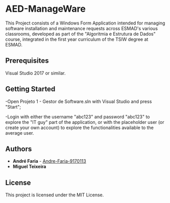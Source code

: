 # AED-ManageWare

This Project consists of a Windows Form Application intended for managing software installation and maintenance requests across ESMAD's various classrooms, developed as part of the "Algoritmia e Estrutura de Dados" course, integrated in the first year curriculum of the TSIW degree at ESMAD.

## Prerequisites

Visual Studio 2017 or similar.

## Getting Started

-Open Projeto 1 - Gestor de Software.sln with Visual Studio and press "Start";

-Login with either the username "abc123" and password "abc123" to explore the "IT guy" part of the application, or with the placeholder user (or create your own account) to explore the functionalities available to the average user.

## Authors

* **André Faria** - [Andre-Faria-9170113](https://github.com/Andre-Faria-9170113)
* **Miguel Teixeira**

## License

This project is licensed under the MIT License.
